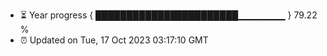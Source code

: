 - ⏳ Year progress { ███████████████████████▁▁▁▁▁▁▁ } 79.22 %
- ⏰ Updated on Tue, 17 Oct 2023 03:17:10 GMT

